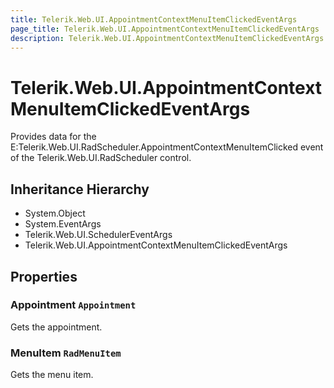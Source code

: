 ```yaml
---
title: Telerik.Web.UI.AppointmentContextMenuItemClickedEventArgs
page_title: Telerik.Web.UI.AppointmentContextMenuItemClickedEventArgs
description: Telerik.Web.UI.AppointmentContextMenuItemClickedEventArgs
---
```


# Telerik.Web.UI.AppointmentContextMenuItemClickedEventArgs

Provides data for the E:Telerik.Web.UI.RadScheduler.AppointmentContextMenuItemClicked event of the Telerik.Web.UI.RadScheduler control.

## Inheritance Hierarchy

* System.Object
* System.EventArgs
* Telerik.Web.UI.SchedulerEventArgs
* Telerik.Web.UI.AppointmentContextMenuItemClickedEventArgs

## Properties

###  Appointment `Appointment`

Gets the appointment.

###  MenuItem `RadMenuItem`

Gets the menu item.

